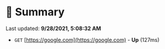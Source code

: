 # 📖 Summary
Last updated: **9/28/2021, 5:08:32 AM**

- `GET` [https://google.com](https://google.com) - **Up** (127ms)
